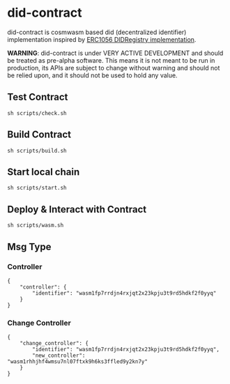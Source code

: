 # did-contract

did-contract is cosmwasm based did (decentralized identifier) implementation inspired by [ERC1056 DIDRegistry implementation](https://github.com/uport-project/ethr-did-registry/blob/develop/contracts/EthereumDIDRegistry.sol).

**WARNING**: did-contract is under VERY ACTIVE DEVELOPMENT and should be treated as pre-alpha software. This means it is not meant to be run in production, its APIs are subject to change without warning and should not be relied upon, and it should not be used to hold any value.

## Test Contract
```
sh scripts/check.sh
```

## Build Contract
```
sh scripts/build.sh
```

## Start local chain
```
sh scripts/start.sh
```

## Deploy & Interact with Contract
```
sh scripts/wasm.sh
```


## Msg Type

### Controller
```
{
	"controller": {
		"identifier": "wasm1fp7rrdjn4rxjqt2x23kpju3t9rd5hdkf2f0yyq"
	}
}
```

### Change Controller
```
{
	"change_controller": {
		"identifier": "wasm1fp7rrdjn4rxjqt2x23kpju3t9rd5hdkf2f0yyq",
		"new_controller": "wasm1rhhjhf4wmsu7nl07ftxk9h6ks3ffled9y2kn7y"
	}
}
```
